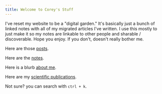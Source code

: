 ```yaml
---
title: Welcome to Corey's Stuff
---
```


I've reset my website to be a "digital garden." It's basically just a bunch of linked notes with all of my migrated articles I've written. I use this mostly to just make it so my notes are linkable to other people and sharable / discoverable. Hope you enjoy. If you don't, doesn't really bother me. 

Here are those [posts](/posts).

Here are the [notes](/notes).

Here is a blurb [about me](/about).

Here are my [scientific publications](/pubs).

Not sure? you can search with `ctrl + k`.